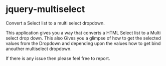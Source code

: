 # jquery-multiselect
Convert a Select list to a multi select dropdown.

This application gives you a way that converts a HTML Select list to a Multi select drop down. 
This also Gives you a glimpse of how to get the selected values from the Dropdown and 
depending upon the values how to get bind anouther multiselect dropdown.

If there is any issue then please feel free to report.
